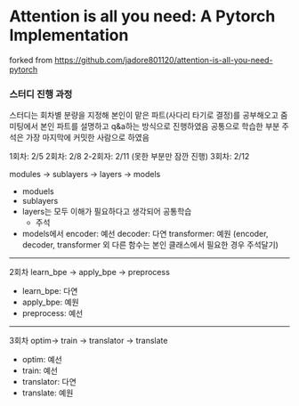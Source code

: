 # Attention is all you need: A Pytorch Implementation
forked from https://github.com/jadore801120/attention-is-all-you-need-pytorch



### 스터디 진행 과정
스터디는 회차별 분량을 지정해 본인이 맡은 파트(사다리 타기로 결정)를 공부해오고 줌미팅에서 본인 파트를 설명하고 q&a하는 방식으로 진행하였음
공통으로 학습한 부분 주석은 가장 마지막에 커밋한 사람으로 하였음


1회차: 2/5
2회차: 2/8 
2-2회자: 2/11 (못한 부분만 잠깐 진행)
3회차: 2/12


modules -> sublayers -> layers -> models
- moduels
- sublayers
- layers는 모두 이해가 필요하다고 생각되어 공통학습
  * 주석
- models에서 encoder: 예선
            decoder: 다연
            transformer: 예원
  (encoder, decoder, transformer 외 다른 함수는 본인 클래스에서 필요한 경우 주석달기)
---

2회차
learn_bpe -> apply_bpe -> preprocess
- learn_bpe: 다연
- apply_bpe: 예원
- preprocess: 예선
----

3회차
optim-> train -> translator -> translate
- optim: 예선
- train: 예선
- translator: 다연
- translate: 예원

  
